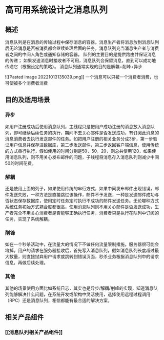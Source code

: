 # 高可用系统设计之消息队列
## 概述

消息队列是在消息的传输过程中保存消息的容器。消息生产者将消息放到消息队列后无论消息是否被消费都会继续处理后面的任务，消息队列充当消息生产者与消费者之间的中间人角色或通知存储的容器。
队列的主要目的是提供路由并保证消息的传递；
如果发送消息时接收者不可用，消息队列会保留消息，直到可以成功地传递它（根据设定的策略）。
消息队列通常实现的目的是解耦+削峰+异步

![[Pasted image 20221013135039.png]]
一个消息可以只被一个消费者消费，也可使被多个消费者消费

## 目的及适用场景

### 异步
如用户注册成功后使用消息队列，主线程只是把用户成功注册的消息放入消息队列，即可继续后续任务的执行，期间不去关心邮件是否发送成功，有订阅此消息的消息消费者去执行发送邮件的任务。如把用户注册的相关业务分成3步，第一步验证用户信息并保存进数据库，第二步发送邮件，第三步返回客户端信息，使用传统的方式串行执行，假如使用的时间分别是50，50，20，则总共使用120，如果使用消息队列，则不用关心发布邮件的问题，子线程将消息存入消息队列则减少中间50的时间花费。

### 解耦
还是使用上面的列子，如果使用传统的串行方式，如果中间发布邮件出现错误，邮件发送失败，一种方法是直接跳过该操作，邮件不予发送，一种是发送邮件成功与否状态保存数据库，使用定时任务定时执行不成功的邮件发送任务。无论哪种方式系统任务初始方式耦合度都很高，使用消息队列则不用关心邮件是否发送成功，生产者完全不用关心消费者是否能够正确执行任务，消费者只是执行在队列中订阅的任务，实现了系统解耦。

### 削锋
如在一个秒杀活动中，在流量大的情况下不做任何流量限制措施，服务器很可能会垮掉。用户的请求在服务器接收后，首先写入消息队列，假如消息队列长度超过最大数量，则直接抛弃用户请求或跳转到错误页面，秒杀业务根据消息队列中的请求信息，再做后续处理。

### 其他
其他的场景使用方面比如系统日志，其实也是异步/解耦/削峰的实现，知道消息队列能够解决什么问题，在系统开发或架构中灵活使用，选择使用远程过程调用（RPC）还是消息队列，相信都能有最合适的解决方案。

## 相关产品组件
### [[消息队列相关产品组件]]
